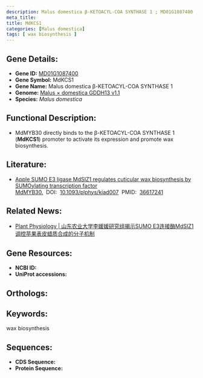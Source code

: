 ```yaml
---
description: Malus domestica β-KETOACYL-COA SYNTHASE 1 ; MD01G1087400 ; Malus domestica
meta_title:
title: MdKCS1
categories: [Malus domestica]
tags: [ wax biosynthesis ]
---
```


## Gene Details:
- **Gene ID:**	[MD01G1087400]()
- **Gene Symbol:** MdKCS1
- **Gene Name:** Malus domestica β-KETOACYL-COA SYNTHASE 1
- **Genome:** [Malus × domestica GDDH13 v1.1]()
- **Species:** *Malus domestica*

## Functional Description:
   - MdMYB30 directly binds to the β-KETOACYL-COA SYNTHASE 1 (**MdKCS1**) promoter to activate its expression and promote wax biosynthesis. 

## Literature:
   - [Apple SUMO E3 ligase MdSIZ1 regulates cuticular wax biosynthesis by SUMOylating transcription factor MdMYB30.]( https://academic.oup.com/plphys/article/191/3/1771/6974531?login=true)&nbsp;&nbsp;DOI:&nbsp;&nbsp;[10.1093/plphys/kiad007](https://academic.oup.com/plphys/article/191/3/1771/6974531?login=true)&nbsp;&nbsp;PMID:&nbsp;&nbsp;[36617241](https://pubmed.ncbi.nlm.nih.gov/36617241/)

## Related News:
   - [Plant Physiology | 山东农业大学李媛媛研究组揭示SUMO E3连接酶MdSIZ1调控苹果表皮蜡质合成的分子机制](https://mp.weixin.qq.com/s?__biz=Mzg3MDEwNDEyMg==&mid=2247543887&idx=4&sn=c7afa2a399ed630eb1d1ccd041d60c46&chksm=ce90811af9e7080c044736610528aad855d26c7234ccda041e84464b2b8d7728531cf4229a10&scene=27#wechat_redirect)

## Gene Resources:
- **NCBI ID:** [](https://www.ncbi.nlm.nih.gov/gene/?term=)
- **UniProt accessions:** [](https://www.uniprot.org/uniprotkb//entry)

## Orthologs:

## Keywords:
wax biosynthesis

## Sequences:
- **CDS Sequence:**
- **Protein Sequence:**
